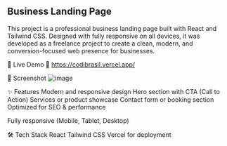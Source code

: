 ## Business Landing Page
This project is a professional business landing page built with React and Tailwind CSS. Designed with fully responsive on all devices, it was developed as a freelance project to create a clean, modern, and conversion-focused web presence for businesses.

🚀 Live Demo
🔗 https://codibrasil.vercel.app/

📸 Screenshot
![image](https://github.com/user-attachments/assets/2a7bc86f-741e-4eb9-838b-67b00eb21aff)


✨ Features
Modern and responsive design
Hero section with CTA (Call to Action)
Services or product showcase
Contact form or booking section
Optimized for SEO & performance

Fully responsive (Mobile, Tablet, Desktop)

🛠️ Tech Stack
React
Tailwind CSS
Vercel for deployment
